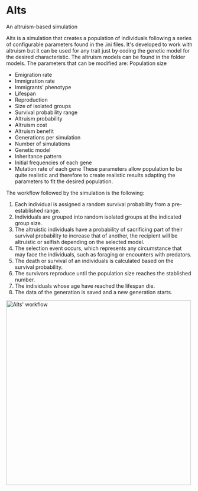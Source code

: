 # Alts
An altruism-based simulation

Alts is a simulation that creates a population of individuals following a series of configurable parameters found in the .ini files. It's developed to work with altruism but it can be used for any trait just by coding the genetic model for the desired characteristic. The altruism models can be found in the folder models. The parameters that can be modified are:
Population size
* Emigration rate
* Immigration rate
* Immigrants’ phenotype
* Lifespan
* Reproduction
* Size of isolated groups
* Survival probability range
* Altruism probability
* Altruism cost
* Altruism benefit
* Generations per simulation
* Number of simulations
* Genetic model
* Inheritance pattern
* Initial frequencies of each gene
* Mutation rate of each gene
These parameters allow population to be quite realistic and therefore to create realistic results adapting the parameters to fit the desired population.

The workflow followed by the simulation is the following:
1. Each individual is assigned a random survival probability from a pre-established range.
2. Individuals are  grouped into random isolated groups at the indicated group size.
3. The altruistic individuals have a probability of sacrificing part of their survival probability to increase that of another, the recipient will be altruistic or selfish depending on the selected model.
4. The selection event occurs, which represents any circumstance that may face the individuals, such as foraging or encounters with predators.
5. The death or survival of an individuals is calculated based on the survival probability.
6. The survivors reproduce until the population size reaches the stablished number.
7. The individuals whose age have reached the lifespan die.
8. The data of the generation is saved and a new generation starts.

<img src="https://user-images.githubusercontent.com/96572489/169368620-0119429d-8488-45b5-b090-b92f7a67556b.png" alt="Alts' workflow" width="500"/>



